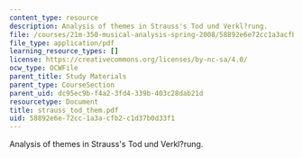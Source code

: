 ```yaml
---
content_type: resource
description: Analysis of themes in Strauss's Tod und Verkl?rung.
file: /courses/21m-350-musical-analysis-spring-2008/58892e6e72cc1a3acfb2c1d37b0d33f1_strauss_tod_them.pdf
file_type: application/pdf
learning_resource_types: []
license: https://creativecommons.org/licenses/by-nc-sa/4.0/
ocw_type: OCWFile
parent_title: Study Materials
parent_type: CourseSection
parent_uid: dc95ec9b-f4a2-3fd4-339b-403c28dab21d
resourcetype: Document
title: strauss_tod_them.pdf
uid: 58892e6e-72cc-1a3a-cfb2-c1d37b0d33f1
---
```

Analysis of themes in Strauss's Tod und Verkl?rung.